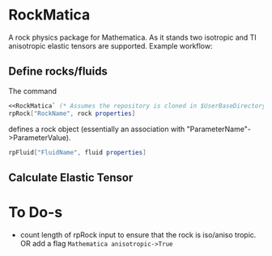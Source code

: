 # RockMatica
A rock physics package for Mathematica. As it stands two isotropic and TI anisotropic elastic tensors are supported. Example workflow:

## Define rocks/fluids
The command 

```Mathematica 
<<RockMatica` (* Assumes the repository is cloned in $UserBaseDirectory/RockMatica *)
rpRock["RockName", rock properties]
```
defines a rock object (essentially an association with "ParameterName"->ParameterValue).
```Mathematica 
rpFluid["FluidName", fluid properties]
```

## Calculate Elastic Tensor


# To Do-s
- count length of rpRock input to ensure that the rock is iso/aniso tropic. OR add a flag ```Mathematica anisotropic->True```
